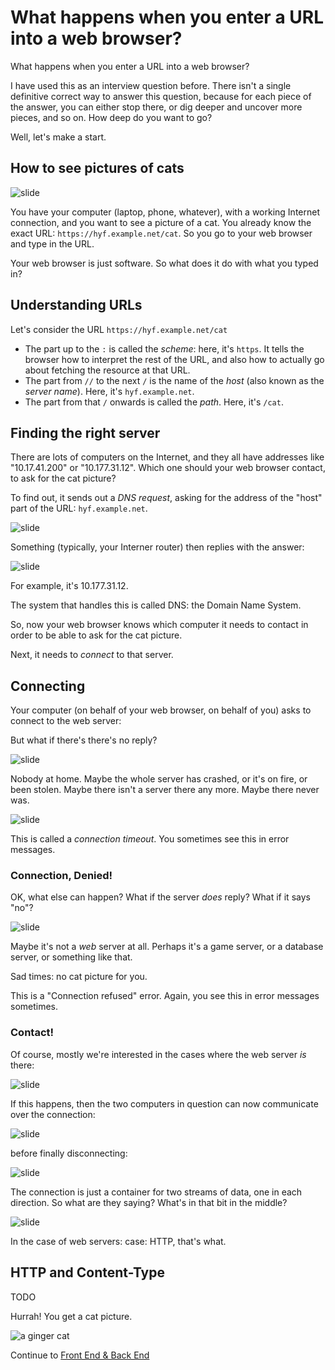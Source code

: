 # What happens when you enter a URL into a web browser?

<!--
  Key points:
  - the structure of a URL (scheme, host, path)
  - finding a host with DNS
  - establishing a connection
  - Content-Type instead of file extension
  - an HTTP GET request/response, at the most simple level
 -->

What happens when you enter a URL into a web browser?

I have used this as an interview question before. There isn't a single definitive correct way to answer this question, because for each piece of the answer, you can either stop there, or dig deeper and uncover more pieces, and so on. How deep do you want to go?

Well, let's make a start.

## How to see pictures of cats

![slide](../../i/i.008.png)

You have your computer (laptop, phone, whatever), with a working Internet connection, and you want to see a picture of a cat. You already know the exact URL: `https://hyf.example.net/cat`. So you go to your web browser and type in the URL.

Your web browser is just software. So what does it do with what you typed in?

## Understanding URLs

Let's consider the URL `https://hyf.example.net/cat`

- The part up to the `:` is called the _scheme_: here, it's `https`. It tells the browser how to interpret the rest of the URL, and also how to actually go about fetching the resource at that URL.
- The part from `//` to the next `/` is the name of the _host_ (also known as the _server name_). Here, it's `hyf.example.net`.
- The part from that `/` onwards is called the _path_. Here, it's `/cat`.

## Finding the right server

There are lots of computers on the Internet, and they all have addresses like "10.17.41.200" or "10.177.31.12". Which one should your web browser contact, to ask for the cat picture?

To find out, it sends out a _DNS request_, asking for the address of the "host" part of the URL: `hyf.example.net`.

![slide](../../i/i.015.png)

Something (typically, your Interner router) then replies with the answer:

![slide](../../i/i.016.png)

For example, it's 10.177.31.12.

The system that handles this is called DNS: the Domain Name System.

So, now your web browser knows which computer it needs to contact in order to be able to ask for the cat picture.

Next, it needs to _connect_ to that server.

## Connecting

Your computer (on behalf of your web browser, on behalf of you) asks to connect to the web server:

But what if there's there's no reply?

![slide](../../i/i.021.png)

Nobody at home. Maybe the whole server has crashed, or it's on fire, or been stolen. Maybe there isn't a server there any more. Maybe there never was.

![slide](../../i/i.022.png)

This is called a _connection timeout_. You sometimes see this in error messages.

### Connection, Denied!

OK, what else can happen? What if the server _does_ reply? What if it says "no"?

![slide](../../i/i.026.png)

Maybe it's not a _web_ server at all. Perhaps it's a game server, or a database server, or something like that.

Sad times: no cat picture for you.

This is a "Connection refused" error. Again, you see this in error messages sometimes.

### Contact!

Of course, mostly we're interested in the cases where the web server _is_ there:

![slide](../../i/i.030.png)

If this happens, then the two computers in question can now communicate over the connection:

![slide](../../i/i.031.png)

before finally disconnecting:

![slide](../../i/i.033.png)

The connection is just a container for two streams of data, one in each direction. So what are they saying? What's in that bit in the middle?

![slide](../../i/i.034.png)

In the case of web servers: case: HTTP, that's what.

## HTTP and Content-Type

TODO

Hurrah! You get a cat picture.

<!-- photo credit: Rachel Evans  -->

![a ginger cat](../../i20/i20.001.jpeg)

Continue to [Front End & Back End](../3-front-end-and-back-end/README.md)
